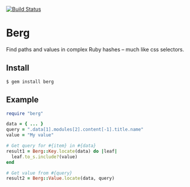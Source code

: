 [![Build Status](https://travis-ci.org/oleander/berg-rb.svg?branch=master)](https://travis-ci.org/oleander/berg-rb)

# Berg

Find paths and values in complex Ruby hashes – much like css selectors.

## Install

```
$ gem install berg
```

## Example

``` ruby
require "berg"

data = { ... }
query = ".data[1].modules[2].content[-1].title.name"
value = "My value"

# Get query for #{item} in #{data}
result1 = Berg::Key.locate(data) do |leaf|
  leaf.to_s.include?(value)
end

# Get value from #{query}
result2 = Berg::Value.locate(data, query)
```